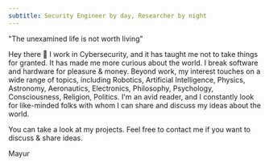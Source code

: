 ```yaml
---
subtitle: Security Engineer by day, Researcher by night
---
```


"The unexamined life is not worth living" 

Hey there :wave: I work in Cybersecurity, and it has taught me not to take things for granted. It has made me more curious about the world. I break software and hardware for pleasure & money. Beyond work, my interest touches on a wide range of topics, including Robotics, Artificial Intelligence, Physics, Astronomy, Aeronautics, Electronics, Philosophy, Psychology, Consciousness, Religion, Politics. I'm an avid reader, and I constantly look for like-minded folks with whom I can share and discuss my ideas about the world. 

You can take a look at my projects. Feel free to contact me if you want to discuss & share ideas.


Mayur
